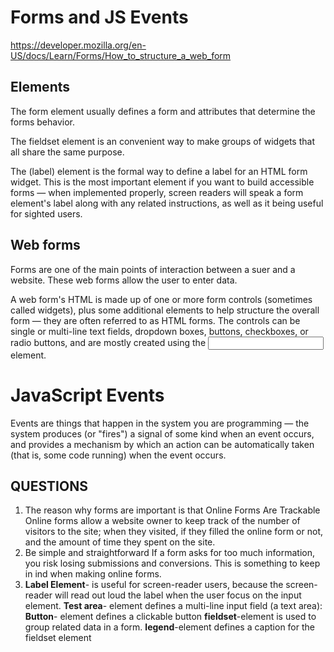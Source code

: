 # Forms and JS Events

<https://developer.mozilla.org/en-US/docs/Learn/Forms/How_to_structure_a_web_form>

## Elements

The form element usually defines a form and attributes that determine the forms behavior.

The fieldset element is an convenient way to make groups of widgets that all share the same purpose.

The (label) element is the formal way to define a label for an HTML form widget. This is the most important element if you want to build accessible forms — when implemented properly, screen readers will speak a form element's label along with any related instructions, as well as it being useful for sighted users.

## Web forms

Forms are  one of the main points of interaction between a suer and a website. These web forms allow the user to enter data.

A web form's HTML is made up of one or more form controls (sometimes called widgets), plus some additional elements to help structure the overall form — they are often referred to as HTML forms. The controls can be single or multi-line text fields, dropdown boxes, buttons, checkboxes, or radio buttons, and are mostly created using the <input> element.

# JavaScript Events

Events are things that happen in the system you are programming — the system produces (or "fires") a signal of some kind when an event occurs, and provides a mechanism by which an action can be automatically taken (that is, some code running) when the event occurs.

## QUESTIONS

1. The reason why forms are important is that Online Forms Are Trackable Online forms allow a website owner to keep track of the number of visitors to the site; when they visited, if they filled the online form or not, and the amount of time they spent on the site.
2. Be simple and straightforward If a form asks for too much information, you risk losing submissions and conversions. This is something to keep in ind when making online forms.
3. **Label Element**- is useful for screen-reader users, because the screen-reader will read out loud the label when the user focus on the input element.
**Test area**- element defines a multi-line input field (a text area):
**Button**- element defines a clickable button
**fieldset**-element is used to group related data in a form.
**legend**-element defines a caption for the fieldset element
